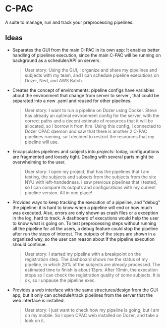 # C-PAC

A suite to manage, run and track your preprocessing pipelines.

## Ideas

* Separates the GUI from the main C-PAC in its own app: It enables better handling of pipelines execution, since the main C-PAC will be running on background as a scheduler/API on servers.

  > User story: Using the GUI, I organize and share my pipelines and subjects with my team, and I can schedule pipeline executions on Dozer, Ned, and AWS Batch.

* Creates the concept of environments: pipeline configs have variables about the environment that change from server to server , that could be separated into a new .yaml and reused for other pipelines.

  > User story: I want to run a pipeline on Dozer using Docker. Steve has already an optimal environment config for the server, with the correct paths and a decent estimate of resources that it will be allocated, so I borrow it from him. Using this config, I connected to Dozer CPAC daemon and saw that there is another 2 C-PAC pipelines running, so I decided to restrict the resources that my pipeline will use.
    
* Encapsulates pipelines and subjects into *projects*: today, configurations are fragmented and loosely tight. Dealing with several parts might be overwhelming to the user.

  > User story: I open my project, that has the pipelines that I am testing, the subjects and subsets from the subjects from the site NYU with left-handedness. I saw previous pipelines that I tested, so I can compare its outputs and configurations with my current pipeline version. All in one place!

* Provides ways to keep tracking the execution of a pipeline, and "debug" the pipeline: it is hard to know when a pipeline will end or how much was executed. Also, errors are only shown as crash files or a exception in the log, hard to track. A dashboard of executions would help the user to know what is going on. To test preprocessing steps without running all the pipeline for all the users, a debug feature could stop the pipeline after run the steps of interest. The outputs of the steps are shown in a organized way, so the user can reason about if the pipeline execution should continue. 

  > User story: I started my pipeline with a breakpoint on the registration step. The dashboard shows me the status of my pipeline, in which 20% of the subjects are already processed. The estimated time to finish is about 13pm. After 10min, the execution stops so I can check the registration quality of some subjects. It is ok, so I unpause the pipeline exec.

* Provides a web interface with the same structures/design from the GUI app, but it only can schedule/track pipelines from the server that the web interface is installed.

  > User story: I just want to check how my pipeline is going, but I am on my mobile. So I open CPAC web installed on Dozer, and take a look on it.
